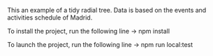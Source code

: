This an example of a tidy radial tree. Data is based on the events and activities schedule of Madrid.

To install the project, run the following line -> npm install

To launch the project, run the following line -> npm run local:test
